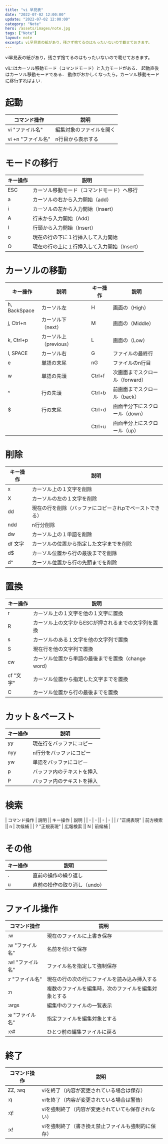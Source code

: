 ```yaml
---
title: "vi 早見表"
date: "2022-07-02 12:00:00"
update: "2022-07-02 12:00:00"
category: "Note"
hero: /assets/images/note.jpg
tags: ["Note"]
layout: note
excerpt: vi早見表の紙があり，残さず捨てるのはもったいないので載せておきます。
---
```


vi早見表の紙があり，残さず捨てるのはもったいないので載せておきます。
<!--more-->

viにはカーソル移動モード（コマンドモード）と入力モードがある．
起動直後はカーソル移動モードである．
動作がおかしくなったら，カーソル移動モードに移行すればよい．

# 起動

| コマンド操作 | 説明 |
| - | - |
| vi "ファイル名" | 編集対象のファイルを開く |
| vi +n "ファイル名" | n行目から表示する |

# モードの移行

| キー操作 | 説明 |
| - | - |
| ESC | カーソル移動モード（コマンドモード）へ移行 |
| a | カーソルの右から入力開始（add） |
| i | カーソルの左から入力開始（insert） |
| A | 行末から入力開始（Add） |
| I | 行頭から入力開始（Insert） |
| o | 現在の行の下に１行挿入して入力開始 |
| O | 現在の行の上に１行挿入して入力開始（Insert） |

# カーソルの移動

| キー操作 | 説明 || キー操作 | 説明 |
| - | - |-| - | - |
| h, BackSpace | カーソル左 || H | 画面の（High） |
| j, Ctrl+n | カーソル下（next） || M | 画面の（Middle） |
| k, Ctrl+p | カーソル上（previous） || L | 画面の（Low） |
| l, SPACE | カーソル右 || G | ファイルの最終行 |
| e | 単語の末尾 || nG | ファイルのn行目 |
| w | 単語の先頭 || Ctrl+f | 次画面までスクロール（forward） |
| ^ | 行の先頭 || Ctrl+b | 前画面までスクロール（back） |
| $ | 行の末尾 || Ctrl+d | 画面半分下にスクロール（down） |
|  |  || Ctrl+u | 画面半分上にスクロール（up） |

# 削除

| キー操作 | 説明 |
| - | - |
| x | カーソル上の１文字を削除 |
| X | カーソルの左の１文字を削除 |
| dd | 現在の行を削除（バッファにコピーされpでペーストできる） |
| ndd | n行分削除 |
| dw | カーソル上の１単語を削除 |
| df 文字 | カーソルの位置から指定した文字までを削除 |
| d$ | カーソル位置から行の最後までを削除 |
| d^ | カーソル位置から行の先頭までを削除 |

# 置換

| キー操作 | 説明 |
| - | - |
| r | カーソル上の１文字を他の１文字に置換 |
| R | カーソル上の文字からESCが押されるまでの文字列を置換 |
| s | カーソルのある１文字を他の文字列で置換 |
| S | 現在行を他の文字列で置換 |
| cw | カーソル位置から単語の最後までを置換（change word） |
| cf "文字" | カーソル位置から指定した文字までを置換 |
| C | カーソル位置から行の最後までを置換 |

# カット＆ペースト

| キー操作 | 説明 |
| - | - |
| yy | 現在行をバッファにコピー |
| nyy | n行分をバッファにコピー |
| yw | 単語をバッファにコピー |
| p | バッファ内のテキストを挿入 |
| P | バッファ内のテキストを挿入 |

# 検索

| コマンド操作 | 説明 || キー操作 | 説明 |
| - | - || - | - |
| / "正規表現" | 前方検索 || n | 次候補 |
| ? "正規表現" | 広報検索 || N | 前候補 |

# その他

| キー操作 | 説明 |
| - | - |
| . | 直前の操作の繰り返し |
| u | 直前の操作の取り消し（undo） |

# ファイル操作

| コマンド操作 | 説明 |
| - | - |
| :w | 現在のファイルに上書き保存 |
| :w "ファイル名" | 名前を付けて保存 |
| :w! "ファイル名" | ファイル名を指定して強制保存 |
| :r "ファイル名" | 現在の行の次の行にファイルを読み込み挿入する |
| :n | 複数のファイルを編集時，次のファイルを編集対象とする |
| :args | 編集中のファイルの一覧表示 |
| :e "ファイル名" | 指定ファイルを編集対象とする |
| :e# | ひとつ前の編集ファイルに戻る |

# 終了

| コマンド操作 | 説明 |
| - | - |
| ZZ, :wq | viを終了（内容が変更されている場合は保存） |
| :q | viを終了（内容が変更されている場合は警告） |
| :q! | viを強制終了（内容が変更されていても保存されない） |
| :x! | viを強制終了（書き換え禁止ファイルも強制的に保存） |